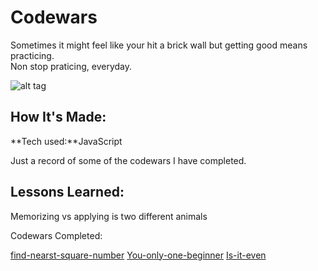 # Codewars

Sometimes it might feel like your hit a brick wall but getting good means practicing. 
</br>Non stop praticing, everyday. 



![alt tag](https://media.giphy.com/media/J0nJNHnnukpJm/giphy.gif)

## How It's Made:

**Tech used:**JavaScript

Just a record of some of the codewars I have completed.

## Lessons Learned:

Memorizing vs applying is two different animals

Codewars Completed:

[find-nearst-square-number](https://www.codewars.com/kata/5a805d8cafa10f8b930005ba/)
[You-only-one-beginner](https://www.codewars.com/kata/57cc975ed542d3148f00015b/javascript)
[Is-it-even](https://www.codewars.com/kata/555a67db74814aa4ee0001b5/javascript)

